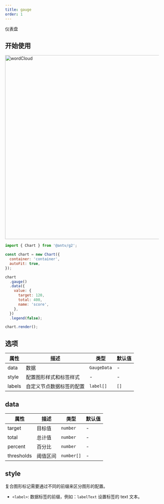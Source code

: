 ```yaml
---
title: gauge
order: 1
---
```


仪表盘

## 开始使用

<img alt="wordCloud" src="https://mdn.alipayobjects.com/huamei_qa8qxu/afts/img/A*hpjTRr6LM7IAAAAAAAAAAAAADmJ7AQ/original
" width="600" />

```js
import { Chart } from '@antv/g2';

const chart = new Chart({
  container: 'container',
  autoFit: true,
});

chart
  .gauge()
  .data({
    value: {
      target: 120,
      total: 400,
      name: 'score',
    },
  })
  .legend(false);

chart.render();
```

## 选项

| 属性   | 描述                     | 类型        | 默认值 |
| ------ | ------------------------ | ----------- | ------ |
| data   | 数据                     | `GaugeData` | -      |
| style  | 配置图形样式和标签样式   | -           | -      |
| labels | 自定义节点数据标签的配置 | `label[]`   | `[]`   |

## data

| 属性       | 描述     | 类型       | 默认值 |
| ---------- | -------- | ---------- | ------ |
| target     | 目标值   | `number`   | -      |
| total      | 总计值   | `number`   | -      |
| percent    | 百分比   | `number`   | -      |
| thresholds | 阈值区间 | `number[]` | -      |

## style

复合图形标记需要通过不同的前缀来区分图形的配置。

- `<label>`: 数据标签的前缀，例如：`labelText` 设置标签的 text 文本。
